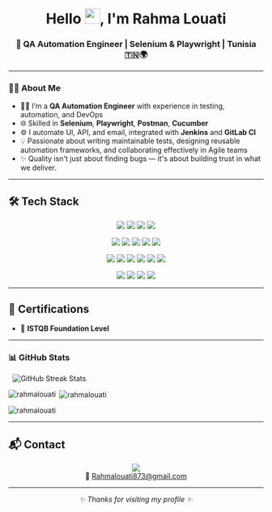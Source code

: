 <h1 align="center"> Hello <img src="https://raw.githubusercontent.com/MartinHeinz/MartinHeinz/master/wave.gif" width="30px">, I'm Rahma Louati</h1>

<h3 align="center">🚀 QA Automation Engineer | Selenium & Playwright | Tunisia 🇹🇳🌍</h3>

---
### 💁‍♀️ About Me

- 👩‍💻 I’m a **QA Automation Engineer** with experience in testing, automation, and DevOps
- 🌐 Skilled in **Selenium**, **Playwright**, **Postman**, **Cucumber**
- ⚙️ I automate UI, API, and email, integrated with **Jenkins** and **GitLab CI**
- 💡 Passionate about writing maintainable tests, designing reusable automation frameworks, and collaborating effectively in Agile teams
- ✨ Quality isn't just about finding bugs — it's about building trust in what we deliver.

---

## 🛠️ Tech Stack 
<p align="center">
  <img src="https://img.shields.io/badge/Testing-Playwright-informational?style=flat-square&logo=playwright"/>
  <img src="https://img.shields.io/badge/-Selenium-43B02A?style=flat-square&logo=selenium"/>
  <img src="https://img.shields.io/badge/-Cypress-17202C?style=flat-square&logo=cypress"/>
  <img src="https://img.shields.io/badge/-Postman-FF6C37?style=flat-square&logo=postman"/>
</p>

<p align="center">
  <img src="https://img.shields.io/badge/Languages-Python-blue?style=flat-square&logo=python"/>
  <img src="https://img.shields.io/badge/-JavaScript-F7DF1E?style=flat-square&logo=javascript&logoColor=black"/>
  <img src="https://img.shields.io/badge/-TypeScript-3178C6?style=flat-square&logo=typescript"/>
  <img src="https://img.shields.io/badge/-Java-007396?style=flat-square&logo=java"/>
  <img src="https://img.shields.io/badge/-SQL-4479A1?style=flat-square&logo=mysql"/>
</p>

<p align="center">
  <img src="https://img.shields.io/badge/Tools-Git-F05032?style=flat-square&logo=git"/>
  <img src="https://img.shields.io/badge/-GitHub-181717?style=flat-square&logo=github"/>
  <img src="https://img.shields.io/badge/-Azure_DevOps-0078D7?style=flat-square&logo=azuredevops"/>
  <img src="https://img.shields.io/badge/-Jira-0052CC?style=flat-square&logo=jira"/>
  <img src="https://img.shields.io/badge/-Jenkins-D24939?style=flat-square&logo=jenkins"/>
  <img src="https://img.shields.io/badge/-VS_Code-007ACC?style=flat-square&logo=visualstudiocode"/>
</p>

<p align="center">
  <img src="https://img.shields.io/badge/Methods-Agile-FCA121?style=flat-square"/>
  <img src="https://img.shields.io/badge/-BDD-FF4081?style=flat-square"/>
  <img src="https://img.shields.io/badge/-CI/CD-4CAF50?style=flat-square&logo=gitlab"/>
  <img src="https://img.shields.io/badge/-Page_Object_Model-607D8B?style=flat-square"/>
</p>


---
## 📜 Certifications

- 🏅 **ISTQB Foundation Level**

---


### 📊 GitHub Stats



<p align="center">

&nbsp; <img src="https://github-readme-streak-stats.herokuapp.com/?user=rahmalouati\&theme=default" alt="GitHub Streak Stats"/>

</p>

</p>

<p><img align="left" src="https://github-readme-stats.vercel.app/api/top-langs?username=rahmalouati&show_icons=true&locale=en&layout=compact" alt="rahmalouati" /></p>

<p>&nbsp;<img align="center" src="https://github-readme-stats.vercel.app/api?username=rahmalouati&show_icons=true&locale=en" alt="rahmalouati" /></p>

<p><img align="center" src="https://github-readme-streak-stats.herokuapp.com/?user=rahmalouati&" alt="rahmalouati" /></p>


---


## 📬 Contact

<p align="center">
  <a href="https://www.linkedin.com/in/rahma-louati/">
    <img src="https://img.shields.io/badge/LinkedIn-RahmaLouati-blue?style=flat&logo=linkedin">
  </a>
  <br/>
  📩 <a href="mailto:Rahmalouati873@gmail.com">Rahmalouati873@gmail.com</a>
</p>

---

<p align="center">
  <em>✨ Thanks for visiting my profile ✨</em>
</p>





